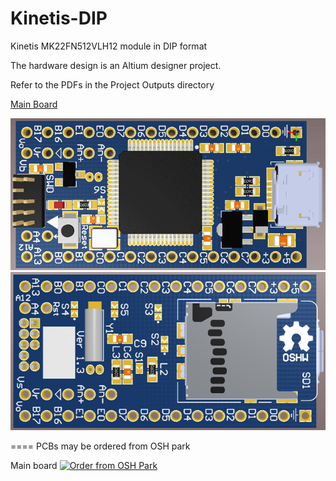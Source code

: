 # Kinetis-DIP
Kinetis MK22FN512VLH12 module in DIP format

The hardware design is an Altium designer project.  

Refer to the PDFs in the Project Outputs directory 

<a href="https://raw.githubusercontent.com/podonoghue/Kinetis-DIP/master/Hardware/Project%20Outputs%20for%20KinetisDIP/KinetisDIP.PDF">Main Board</img></a>


![An image](https://github.com/podonoghue/Kinetis-DIP/blob/master/Hardware/Top.png "Board Image - Bottom")
![An image](https://github.com/podonoghue/Kinetis-DIP/blob/master/Hardware/Bottom.png "Board Image - Bottom")

====
PCBs may be ordered from OSH park

Main board <a href="https://oshpark.com/shared_projects/BXUgQP3h"><img src="https://oshpark.com/assets/badge-5b7ec47045b78aef6eb9d83b3bac6b1920de805e9a0c227658eac6e19a045b9c.png" alt="Order from OSH Park"></img></a>

